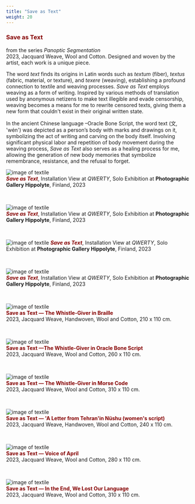 ```yaml
---
title: "Save as Text"
weight: 20
---
```



### **<span style="color: #850000;">Save as Text</span>**

from the series *Panoptic Segmentation*        
2023, Jacquard Weave, Wool and Cotton. Designed and woven by the artist, each work is a unique piece.

The word *text* finds its origins in Latin words such as *textum* (fiber), *textus* (fabric, material, or texture), and *texere* (weaving), establishing a profound connection to textile and weaving processes. *Save as Text* employs weaving as a form of writing. Inspired by various methods of translation used by anonymous netizens to make text illegible and evade censorship, weaving becomes a means for me to rewrite censored texts, giving them a new form that couldn't exist in their original written state.

In the ancient Chinese language –Oracle Bone Script, the word text (文, 'wén') was depicted as a person’s body with marks and drawings on it, symbolizing the act of writing and carving on the body itself. Involving significant physical labor and repetition of body movement during the weaving process, *Save as Text* also serves as a healing process for me, allowing the generation of new body memories that symbolize remembrance, resistance, and the refusal to forget.


![image of textile](/images/Hippolyte/hippolyte.jpg)  
***<span style="color: #850000;">Save as Text</span>***, Installation View at *QWERTY*, Solo Exhibition at **Photographic Gallery Hippolyte**, Finland, 2023

<p>&nbsp;</p>

![image of textile](/images/Hippolyte/hippolyte-30.jpg)  
***<span style="color: #850000;">Save as Text</span>***, Installation View at *QWERTY*, Solo Exhibition at **Photographic Gallery Hippolyte**, Finland, 2023

<p>&nbsp;</p>

![image of textile](hippolyte-38.jpg) 
***<span style="color: #850000;">Save as Text</span>***, Installation View at *QWERTY*, Solo Exhibition at **Photographic Gallery Hippolyte**, Finland, 2023

<p>&nbsp;</p>

![image of textile](save-as-text.jpg)  
***<span style="color: #850000;">Save as Text</span>***, Installation View at *QWERTY*, Solo Exhibition at **Photographic Gallery Hippolyte**, Finland, 2023
<p>&nbsp;</p>







![image of textile](save-as-text=13.jpg)  
 **<span style="color: #850000;">Save as Text — The Whistle-Giver in Braille</span>**            
2023, Jacquard Weave, Handwoven, Wool and Cotton, 210 x 110 cm.

 <p>&nbsp;</p>


![image of textile](save-as-text=14.jpg)  
**<span style="color: #850000;">Save as Text —The Whistle-Giver in Oracle Bone Script</span>**            
2023, Jacquard Weave, Wool and Cotton, 260 x 110 cm.

 <p>&nbsp;</p>
  


![image of textile](save-as-text=18.jpg)  
**<span style="color: #850000;">Save as Text — The Whistle-Giver in Morse Code</span>**            
2023, Jacquard Weave, Wool and Cotton, 310 x 110 cm.

 <p>&nbsp;</p>
  


![image of textile](save-as-text=16.jpg)  
**<span style="color: #850000;">Save as Text — 'A Letter from Tehran'in Nüshu (women's script) </span>**            
2023, Jacquard Weave, Handwoven, Wool and Cotton, 240 x 110 cm.

 <p>&nbsp;</p>
  


![image of textile](save-as-text=17.jpg)  
**<span style="color: #850000;">Save as Text — Voice of April </span>**            
2023, Jacquard Weave, Wool and Cotton, 280 x 110 cm.

 <p>&nbsp;</p>
  


![image of textile](save-as-text=15.jpg)  
**<span style="color: #850000;">Save as Text — In the End, We Lost Our Language </span>**            
2023, Jacquard Weave, Wool and Cotton, 310 x 110 cm.
